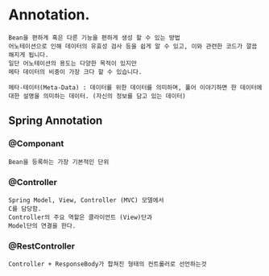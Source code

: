 # Annotation.

    Bean을 편하게 혹은 다른 기능을 편하게 생성 할 수 있는 방법
    어노테이션으로 인해 데이터의 유효성 검사 등을 쉽게 알 수 있고, 이와 관련한 코드가 깔끔해지게 됩니다.
    일단 어노테이션의 용도는 다양한 목적이 있지만 
    메타 데이터의 비중이 가장 크다 할 수 있습니다.

    메타-테이터(Meta-Data) : 데이터를 위한 데이터를 의미하며, 풀어 이야기하면 한 데이터에 대한 설명을 의미하는 데이터. (자신의 정보를 담고 있는 데이터)

## Spring Annotation

### @Componant
    Bean을 등록하는 가장 기본적인 단위 

### @Controller
    Spring Model, View, Controller (MVC) 모델에서
    C를 담당함.
    Controller의 주요 역할은 클라이언트 (View)단과 
    Model단의 연결을 한다.


### @RestController
    Controller + ResponseBody가 합쳐진 형태의 컨트롤러로 선언하는것